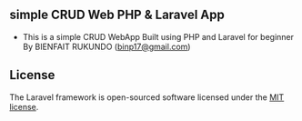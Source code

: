 ## simple CRUD Web PHP & Laravel App
- This is a simple CRUD WebApp Built using PHP and Laravel for beginner By BIENFAIT RUKUNDO (binp17@gmail.com)

## License

The Laravel framework is open-sourced software licensed under the [MIT license](https://opensource.org/licenses/MIT).
